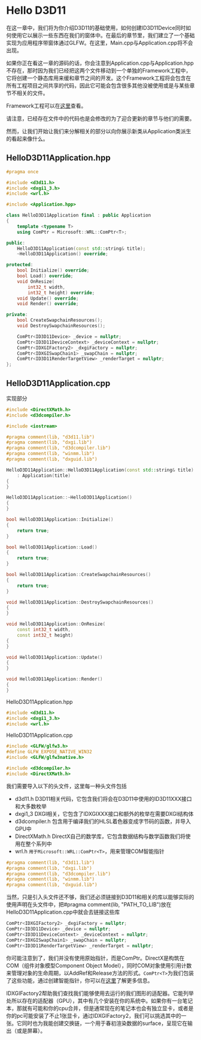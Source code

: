 # Hello D3D11

在这一章中，我们将为你介绍D3D11的基础使用，如何创建ID3D11Device同时如何使用它以展示一些东西在我们的窗体中。在最后的章节里，我们建立了一个基础实现为应用程序带窗体通过GLFW。在这里，Main.cpp与Application.cpp将不会出现。

如果你正在看这一章的源码的话，你会注意到Application.cpp与Application.hpp不存在，那时因为我们已经把这两个文件移动到一个单独的Framework工程中，它将创建一个静态库用来缓和章节之间的开发。这个Framework工程将会包含在所有工程项目之间共享的代码，因此它可能会包含很多其他没被使用或是与某些章节不相关的文件。

Framework工程可以在[这里](https://github.com/GraphicsProgramming/learnd3d11/tree/main/src/Cpp/Framework)查看。

请注意，已经存在文件中的代码也是会修改的为了迎合更新的章节与他们的需要。

然而，让我们开始让我们来分解相关的部分以向你展示新类从Application类派生的看起来像什么。

## HelloD3D11Application.hpp
```c++
#pragma once

#include <d3d11.h>
#include <dxgi1_3.h>
#include <wrl.h>

#include <Application.hpp>

class HelloD3D11Application final : public Application
{
    template <typename T>
    using ComPtr = Microsoft::WRL::ComPtr<T>;

public:
    HelloD3D11Application(const std::string& title);
    ~HelloD3D11Application() override;

protected:
    bool Initialize() override;
    bool Load() override;
    void OnResize(
        int32_t width,
        int32_t height) override;
    void Update() override;
    void Render() override;

private:
    bool CreateSwapchainResources();
    void DestroySwapchainResources();

    ComPtr<ID3D11Device> _device = nullptr;
    ComPtr<ID3D11DeviceContext> _deviceContext = nullptr;
    ComPtr<IDXGIFactory2> _dxgiFactory = nullptr;
    ComPtr<IDXGISwapChain1> _swapChain = nullptr;
    ComPtr<ID3D11RenderTargetView> _renderTarget = nullptr;
};
```

## HelloD3D11Application.cpp

实现部分

```c++
#include <DirectXMath.h>
#include <d3dcompiler.h>

#include <iostream>

#pragma comment(lib, "d3d11.lib")
#pragma comment(lib, "dxgi.lib")
#pragma comment(lib, "d3dcompiler.lib")
#pragma comment(lib, "winmm.lib")
#pragma comment(lib, "dxguid.lib")

HelloD3D11Application::HelloD3D11Application(const std::string& title)
    : Application(title)
{
}

HelloD3D11Application::~HelloD3D11Application()
{
}

bool HelloD3D11Application::Initialize()
{
    return true;
}

bool HelloD3D11Application::Load()
{
    return true;
}

bool HelloD3D11Application::CreateSwapchainResources()
{
    return true;
}

void HelloD3D11Application::DestroySwapchainResources()
{
}

void HelloD3D11Application::OnResize(
    const int32_t width,
    const int32_t height)
{
}

void HelloD3D11Application::Update()
{
}

void HelloD3D11Application::Render()
{
}
```

HelloD3D11Application.hpp

```c++
#include <d3d11.h>
#include <dxgi1_3.h>
#include <wrl.h>
```

HelloD3D11Application.cpp
```c++
#include <GLFW/glfw3.h>
#define GLFW_EXPOSE_NATIVE_WIN32
#include <GLFW/glfw3native.h>

#include <d3dcompiler.h>
#include <DirectXMath.h>
```

我们需要导入以下的头文件，这里每一种头文件包括

* d3d11.h D3D11相关代码，它包含我们将会在D3D11中使用的ID3D11XXX接口和大多数枚举
* dxgi1_3 DXGI相关，它包含了IDXGIXXX接口和额外的枚举在需要DXGI结构体
* d3dcompiler.h 包含用于编译我们的HLSL着色器变成字节码的函数，并导入GPU中
* DirectXMath.h DirectX自己的数学库，它包含数据结构与数学函数我们将使用在整个系列中
* wrl.h `用于Microsoft::WRL::ComPtr<T>`，用来管理COM智能指针

```c++
#pragma comment(lib, "d3d11.lib")
#pragma comment(lib, "dxgi.lib")
#pragma comment(lib, "d3dcompiler.lib")
#pragma comment(lib, "winmm.lib")
#pragma comment(lib, "dxguid.lib")
```
当然，只是引入头文件还不够，我们还必须链接到D3D11和相关的库以能够实际的使用声明在头文件中，把#pragma comment(lib, "PATH_TO_LIB")放在HelloD3D11Application.cpp中就会去链接这些库

```c++
ComPtr<IDXGIFactory2> _dxgiFactory = nullptr;
ComPtr<ID3D11Device> _device = nullptr;
ComPtr<ID3D11DeviceContext> _deviceContext = nullptr;
ComPtr<IDXGISwapChain1> _swapChain = nullptr;
ComPtr<ID3D11RenderTargetView> _renderTarget = nullptr;
```
你可能注意到了，我们并没有使用原始指针，而是ComPtr。DirectX是构筑在COM（组件对象模型Component Object Model），同时COM对象使用引用计数来管理对象的生命周期，以AddRef和Release方法的形式。`ComPtr<T>`为我们包装了这些功能，通过创建智能指针，你可以在[这里](https://learn.microsoft.com/zh-cn/cpp/cppcx/wrl/comptr-class?view=msvc-170)了解更多信息。

IDXGIFactory2帮助我们查找我们能够使用去运行的我们图形的适配器。它能列举处所以存在的适配器（GPU），其中有几个安装在你的系统中。如果你有一台笔记本，那就有可能和你的cpu合并，但是通常现在的笔记本也会有独立显卡，或者是你的pc可能安装了不止1张显卡，通过IDXGIFactory2，我们可以挑选其中的一张。它同时也为我能创建交换链，一个用于春初渲染数据的surface，呈现它在输出（或是屏幕）。
